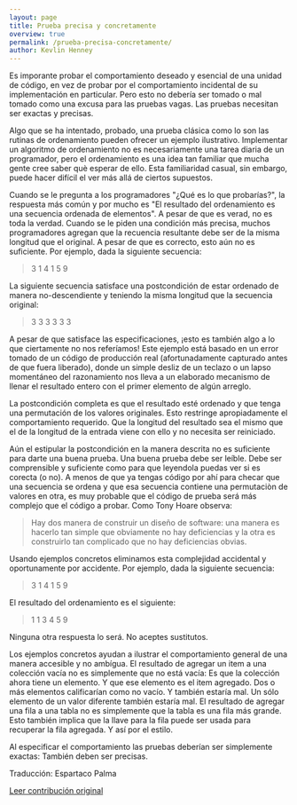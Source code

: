 ```yaml
---
layout: page
title: Prueba precisa y concretamente
overview: true
permalink: /prueba-precisa-concretamente/
author: Kevlin Henney
---
```


Es imporante probar el comportamiento deseado y esencial de una unidad de código, en vez de probar por el comportamiento incidental de su implementación en particular. Pero esto no debería ser tomado o mal tomado como una excusa para las pruebas vagas. Las pruebas necesitan ser exactas y precisas.

Algo que se ha intentado, probado, una prueba clásica como lo son las rutinas de ordenamiento pueden ofrecer un ejemplo ilustrativo. Implementar un algoritmo de ordenamiento no es necesariamente una tarea diaria de un programador, pero el ordenamiento es una idea tan familiar que mucha gente cree saber què esperar de ello. Esta familiaridad casual, sin embargo, puede hacer difícil el ver más allá de ciertos supuestos.

Cuando se le pregunta a los programadores "¿Qué es lo que probarías?", la respuesta más común y por mucho es "El resultado del ordenamiento es una secuencia ordenada de elementos". A pesar de que es verad, no es toda la verdad. Cuando se le piden una condición más precisa, muchos programadores agregan que la recuencia resultante debe ser de la misma longitud que el original. A pesar de que es correcto, esto aún no es suficiente. Por ejemplo, dada la siguiente secuencia:

>3 1 4 1 5 9

La siguiente secuencia satisface una postcondición de estar ordenado de manera no-descendiente y teniendo la misma longitud que la secuencia original:

>3 3 3 3 3 3

A pesar de que satisface las especificaciones, ¡esto es también algo a lo que ciertamente no nos referíamos! Este ejemplo está basado en un error tomado de un código de producción real (afortunadamente capturado antes de que fuera liberado), donde un simple desliz de un teclazo o un lapso momentáneo del razonamiento nos lleva a un elaborado mecanismo de llenar el resultado entero con el primer elemento de algún arreglo.

La postcondición completa es que el resultado esté ordenado y que tenga una permutación de los valores originales. Esto restringe apropiadamente el comportamiento requerido. Que la longitud del resultado sea el mismo que el de la longitud de la entrada viene con ello y no necesita ser reiniciado.

Aún el estipular la postcondición en la manera descrita no es suficiente para darte una buena prueba. Una buena prueba debe ser leíble. Debe ser comprensible y suficiente como para que leyendola puedas ver si es corecta (o no). A menos de que ya tengas código por ahí para checar que una secuencia se ordena y que esa secuencia contiene una permutaciòn de valores en otra, es muy probable que el código de prueba será más complejo que el código a probar. Como Tony Hoare observa:

>Hay dos manera de construir un diseño de software: una manera es hacerlo tan simple que obviamente no hay deficiencias y la otra es construirlo tan complicado que no hay deficiencias obvias.

Usando ejemplos concretos eliminamos esta complejidad accidental y oportunamente por accidente. Por ejemplo, dada la siguiente secuencia:

>3 1 4 1 5 9

El resultado del ordenamiento es el siguiente:

>1 1 3 4 5 9

Ninguna otra respuesta lo será. No aceptes sustitutos.

Los ejemplos concretos ayudan a ilustrar el comportamiento general de una manera accesible y no ambígua. El resultado de agregar un item a una colección vacía no es simplemente que no está vacía: Es que la colección ahora tiene un elemento. Y que ese elemento es el item agregado. Dos o más elementos calificarían como no vacío. Y también estaría mal. Un sólo elemento de un valor diferente también estaría mal. El resultado de agregar una fila a una tabla no es simplemente que la tabla es una fila más grande. Esto también implica que la llave para la fila puede ser usada para recuperar la fila agregada. Y así por el estilo.

Al especificar el comportamiento las pruebas deberían ser simplemente exactas: También deben ser precisas.


Traducción: Espartaco Palma


[Leer contribución original](http://programmer.97things.oreilly.com/wiki/index.php/Test_Precisely_and_Concretely)
